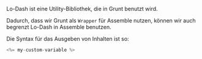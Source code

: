 Lo-Dash ist eine Utility-Bibliothek, die in Grunt benutzt wird.

Dadurch, dass wir Grunt als `Wrapper` für Assemble nutzen, können wir auch begrenzt Lo-Dash in Assemble benutzen. 

Die Syntax für das Ausgeben von Inhalten ist so: 

``` js 
<%= my-custom-variable %>
```